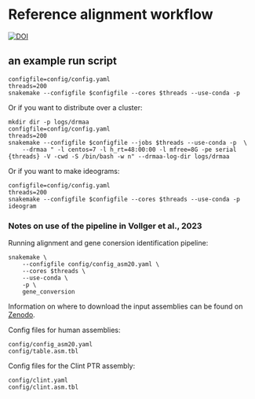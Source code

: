 # Reference alignment workflow
[![DOI](https://zenodo.org/badge/414304026.svg)](https://zenodo.org/badge/latestdoi/414304026)


## an example run script

```
configfile=config/config.yaml
threads=200
snakemake --configfile $configfile --cores $threads --use-conda -p
```

Or if you want to distribute over a cluster:

```
mkdir dir -p logs/drmaa
configfile=config/config.yaml
threads=200
snakemake --configfile $configfile --jobs $threads --use-conda -p  \
    --drmaa " -l centos=7 -l h_rt=48:00:00 -l mfree=8G -pe serial {threads} -V -cwd -S /bin/bash -w n" --drmaa-log-dir logs/drmaa
```

Or if you want to make ideograms:

```
configfile=config/config.yaml
threads=200
snakemake --configfile $configfile --cores $threads --use-conda -p ideogram
```

### Notes on use of the pipeline in Vollger et al., 2023
Running alignment and gene conersion identification pipeline:
```
snakemake \
    --configfile config/config_asm20.yaml \
    --cores $threads \
    --use-conda \
    -p \
    gene_conversion
```
Information on where to download the input assemblies can be found on [Zenodo](https://doi.org/10.5281/zenodo.6792653).

Config files for human assemblies:
```
config/config_asm20.yaml
config/table.asm.tbl
```
Config files for the Clint PTR assembly:
```
config/clint.yaml
config/clint.asm.tbl
```

